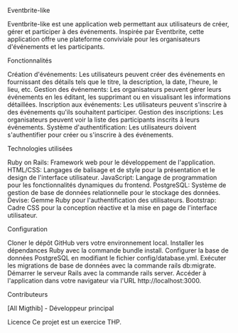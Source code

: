 
Eventbrite-like

Eventbrite-like est une application web permettant aux utilisateurs de créer, gérer et participer à des événements. Inspirée par Eventbrite, cette application offre une plateforme conviviale pour les organisateurs d'événements et les participants.

Fonctionnalités

Création d'événements: Les utilisateurs peuvent créer des événements en fournissant des détails tels que le titre, la description, la date, l'heure, le lieu, etc.
Gestion des événements: Les organisateurs peuvent gérer leurs événements en les éditant, les supprimant ou en visualisant les informations détaillées.
Inscription aux événements: Les utilisateurs peuvent s'inscrire à des événements qu'ils souhaitent participer.
Gestion des inscriptions: Les organisateurs peuvent voir la liste des participants inscrits à leurs événements.
Système d'authentification: Les utilisateurs doivent s'authentifier pour créer ou s'inscrire à des événements.

Technologies utilisées

Ruby on Rails: Framework web pour le développement de l'application.
HTML/CSS: Langages de balisage et de style pour la présentation et le design de l'interface utilisateur.
JavaScript: Langage de programmation pour les fonctionnalités dynamiques du frontend.
PostgreSQL: Système de gestion de base de données relationnelle pour le stockage des données.
Devise: Gemme Ruby pour l'authentification des utilisateurs.
Bootstrap: Cadre CSS pour la conception réactive et la mise en page de l'interface utilisateur.

Configuration

Cloner le dépôt GitHub vers votre environnement local.
Installer les dépendances Ruby avec la commande bundle install.
Configurer la base de données PostgreSQL en modifiant le fichier config/database.yml.
Exécuter les migrations de base de données avec la commande rails db:migrate.
Démarrer le serveur Rails avec la commande rails server.
Accéder à l'application dans votre navigateur via l'URL http://localhost:3000.

Contributeurs

[All Migthib] - Développeur principal

Licence
Ce projet est un exercice THP.
